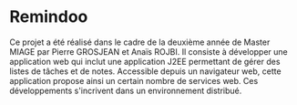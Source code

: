 # Remindoo

Ce projet a été réalisé dans le cadre de la deuxième année de Master MIAGE par Pierre GROSJEAN et Anaïs ROJBI.
Il consiste à développer une application web qui inclut une application J2EE permettant de gérer des listes de tâches et de notes. Accessible depuis un navigateur web, cette application propose ainsi un certain nombre de services web. 
Ces développements s'incrivent dans un environnement distribué.
